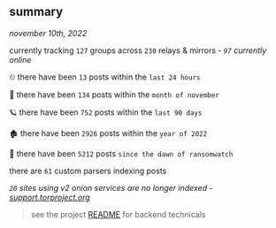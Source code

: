 
## summary
_november 10th, 2022_

currently tracking `127` groups across `230` relays & mirrors - _`97` currently online_

⏲ there have been `13` posts within the `last 24 hours`

🦈 there have been `134` posts within the `month of november`

🪐 there have been `752` posts within the `last 90 days`

🏚 there have been `2926` posts within the `year of 2022`

🦕 there have been `5212` posts `since the dawn of ransomwatch`

there are `61` custom parsers indexing posts

_`20` sites using v2 onion services are no longer indexed - [support.torproject.org](https://support.torproject.org/onionservices/v2-deprecation/)_

> see the project [README](https://github.com/joshhighet/ransomwatch#ransomwatch--) for backend technicals

